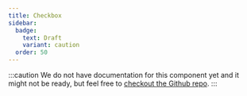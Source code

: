 ```yaml
---
title: Checkbox
sidebar: 
  badge:
    text: Draft
    variant: caution
  order: 50
---
```


:::caution
We do not have documentation for this component yet and it might not be ready, but feel free to [checkout the Github repo](https://github.com/fulldevlabs/fullui).
:::